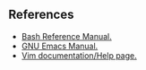 ## References
* [Bash Reference Manual.](http://vim.sourceforge.net/docs.php)
* [GNU Emacs Manual.](https://www.gnu.org/software/emacs/manual/emacs.html)
* [Vim documentation/Help page.](http://vimdoc.sourceforge.net/htmldoc/)
